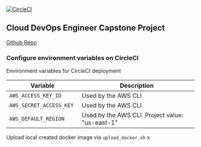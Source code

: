 [![CircleCI](https://circleci.com/gh/JeamBeamCim/Cloud-DevOps-Engineer-Capstone.svg?style=svg)](https://circleci.com/gh/JeamBeamCim/Cloud-DevOps-Engineer-Capstone)
## Cloud DevOps Engineer Capstone Project

[Github Repo](https://github.com/JeamBeamCim/Cloud-DevOps-Engineer-Capstone)

### Configure environment variables on CircleCI

Environment variables for CircleCI deployment

| Variable                 | Description                                     |
| ------------------------ |-------------------------------------------------|
| `AWS_ACCESS_KEY_ID`      | Used by the AWS CLI                             |
| `AWS_SECRET_ACCESS_KEY ` | Used by the AWS CLI                             |
| `AWS_DEFAULT_REGION`     | Used by the AWS CLI. Project value: "us-east-1" |

Upload local created docker image via `upload_docker.sh`
x